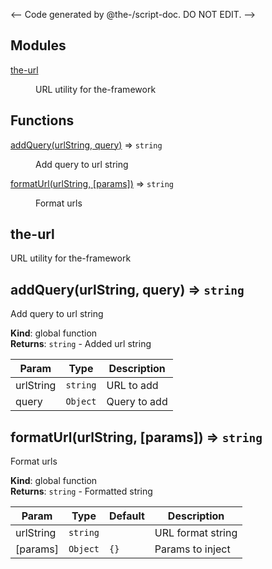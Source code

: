 <-- Code generated by @the-/script-doc. DO NOT EDIT. -->

## Modules

<dl>
<dt><a href="#module_the-url">the-url</a></dt>
<dd><p>URL utility for the-framework</p>
</dd>
</dl>

## Functions

<dl>
<dt><a href="#addQuery">addQuery(urlString, query)</a> ⇒ <code>string</code></dt>
<dd><p>Add query to url string</p>
</dd>
<dt><a href="#formatUrl">formatUrl(urlString, [params])</a> ⇒ <code>string</code></dt>
<dd><p>Format urls</p>
</dd>
</dl>

<a name="module_the-url"></a>

## the-url
URL utility for the-framework

<a name="addQuery"></a>

## addQuery(urlString, query) ⇒ <code>string</code>
Add query to url string

**Kind**: global function  
**Returns**: <code>string</code> - Added url string  

| Param | Type | Description |
| --- | --- | --- |
| urlString | <code>string</code> | URL to add |
| query | <code>Object</code> | Query to add |

<a name="formatUrl"></a>

## formatUrl(urlString, [params]) ⇒ <code>string</code>
Format urls

**Kind**: global function  
**Returns**: <code>string</code> - Formatted string  

| Param | Type | Default | Description |
| --- | --- | --- | --- |
| urlString | <code>string</code> |  | URL format string |
| [params] | <code>Object</code> | <code>{}</code> | Params to inject |

